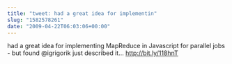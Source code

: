 ```yaml
---
title: "tweet: had a great idea for implementin"
slug: "1582578261"
date: "2009-04-22T06:03:06+00:00"
---
```

had a great idea for implementing MapReduce in Javascript for parallel jobs - but found @igrigorik just described it... http://bit.ly/118hnT